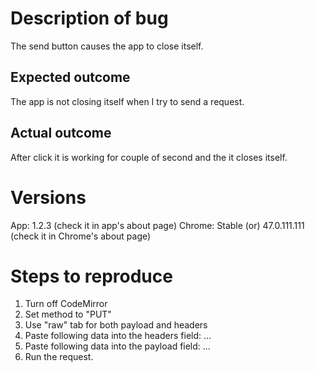 # Description of bug
The send button causes the app to close itself.

## Expected outcome
The app is not closing itself when I try to send a request.

## Actual outcome
After click it is working for couple of second and the it closes itself.

# Versions
App: 1.2.3 (check it in app's about page)
Chrome: Stable (or) 47.0.111.111 (check it in Chrome's about page)

# Steps to reproduce
1. Turn off CodeMirror
2. Set method to "PUT"
3. Use "raw" tab for both payload and headers
4. Paste following data into the headers field: ...
5. Paste following data into the payload field: ...
6. Run the request.
